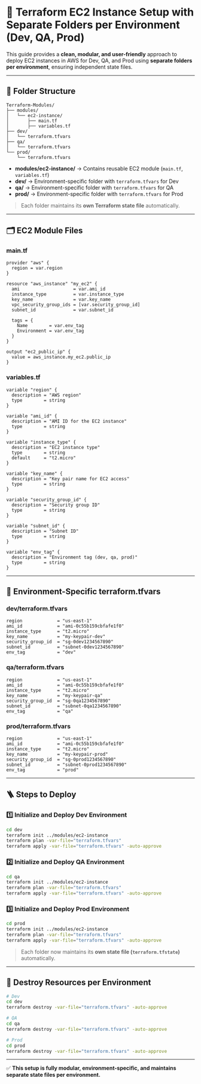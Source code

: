 # 🚀 Terraform EC2 Instance Setup with Separate Folders per Environment (Dev, QA, Prod)

This guide provides a **clean, modular, and user-friendly** approach to deploy EC2 instances in AWS for Dev, QA, and Prod using **separate folders per environment**, ensuring independent state files.

---

## 📁 Folder Structure

```
Terraform-Modules/
├── modules/
│   └── ec2-instance/
│       ├── main.tf
│       ├── variables.tf
├── dev/
│   └── terraform.tfvars
├── qa/
│   └── terraform.tfvars
└── prod/
    └── terraform.tfvars
```

* **modules/ec2-instance/** → Contains reusable EC2 module (`main.tf`, `variables.tf`)
* **dev/** → Environment-specific folder with `terraform.tfvars` for Dev
* **qa/** → Environment-specific folder with `terraform.tfvars` for QA
* **prod/** → Environment-specific folder with `terraform.tfvars` for Prod

> Each folder maintains its **own Terraform state file** automatically.

---

## 🗂️ EC2 Module Files

### main.tf

```hcl
provider "aws" {
  region = var.region
}

resource "aws_instance" "my_ec2" {
  ami                    = var.ami_id
  instance_type          = var.instance_type
  key_name               = var.key_name
  vpc_security_group_ids = [var.security_group_id]
  subnet_id              = var.subnet_id

  tags = {
    Name        = var.env_tag
    Environment = var.env_tag
  }
}

output "ec2_public_ip" {
  value = aws_instance.my_ec2.public_ip
}
```

### variables.tf

```hcl
variable "region" {
  description = "AWS region"
  type        = string
}

variable "ami_id" {
  description = "AMI ID for the EC2 instance"
  type        = string
}

variable "instance_type" {
  description = "EC2 instance type"
  type        = string
  default     = "t2.micro"
}

variable "key_name" {
  description = "Key pair name for EC2 access"
  type        = string
}

variable "security_group_id" {
  description = "Security group ID"
  type        = string
}

variable "subnet_id" {
  description = "Subnet ID"
  type        = string
}

variable "env_tag" {
  description = "Environment tag (dev, qa, prod)"
  type        = string
}
```

---

## 🌱 Environment-Specific terraform.tfvars

### dev/terraform.tfvars

```hcl
region             = "us-east-1"
ami_id             = "ami-0c55b159cbfafe1f0"
instance_type      = "t2.micro"
key_name           = "my-keypair-dev"
security_group_id  = "sg-0dev1234567890"
subnet_id          = "subnet-0dev1234567890"
env_tag            = "dev"
```

### qa/terraform.tfvars

```hcl
region             = "us-east-1"
ami_id             = "ami-0c55b159cbfafe1f0"
instance_type      = "t2.micro"
key_name           = "my-keypair-qa"
security_group_id  = "sg-0qa1234567890"
subnet_id          = "subnet-0qa1234567890"
env_tag            = "qa"
```

### prod/terraform.tfvars

```hcl
region             = "us-east-1"
ami_id             = "ami-0c55b159cbfafe1f0"
instance_type      = "t2.micro"
key_name           = "my-keypair-prod"
security_group_id  = "sg-0prod1234567890"
subnet_id          = "subnet-0prod1234567890"
env_tag            = "prod"
```

---

## 🪜 Steps to Deploy

### 1️⃣ Initialize and Deploy Dev Environment

```bash
cd dev
terraform init ../modules/ec2-instance
terraform plan -var-file="terraform.tfvars"
terraform apply -var-file="terraform.tfvars" -auto-approve
```

### 2️⃣ Initialize and Deploy QA Environment

```bash
cd qa
terraform init ../modules/ec2-instance
terraform plan -var-file="terraform.tfvars"
terraform apply -var-file="terraform.tfvars" -auto-approve
```

### 3️⃣ Initialize and Deploy Prod Environment

```bash
cd prod
terraform init ../modules/ec2-instance
terraform plan -var-file="terraform.tfvars"
terraform apply -var-file="terraform.tfvars" -auto-approve
```

> Each folder now maintains its **own state file (`terraform.tfstate`)** automatically.

---

## 🧹 Destroy Resources per Environment

```bash
# Dev
cd dev
terraform destroy -var-file="terraform.tfvars" -auto-approve

# QA
cd qa
terraform destroy -var-file="terraform.tfvars" -auto-approve

# Prod
cd prod
terraform destroy -var-file="terraform.tfvars" -auto-approve
```

---

✅ **This setup is fully modular, environment-specific, and maintains separate state files per environment.**
